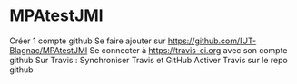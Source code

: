 MPAtestJMI
==========

Créer 1 compte github
Se faire ajouter sur https://github.com/IUT-Blagnac/MPAtestJMI
Se connecter à https://travis-ci.org avec son compte github
Sur Travis : Synchroniser Travis et GitHub
Activer Travis sur le repo github
